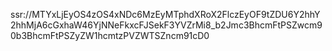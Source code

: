ssr://MTYxLjEyOS4zOS4xNDc6MzEyMTphdXRoX2FlczEyOF9tZDU6Y2hhY2hhMjA6cGxhaW46YjNNeFkxcFJSekF3YVZrMi8_b2Jmc3BhcmFtPSZwcm90b3BhcmFtPSZyZW1hcmtzPVZWTSZncm91cD0
